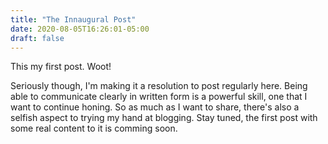 ```yaml
---
title: "The Innaugural Post"
date: 2020-08-05T16:26:01-05:00
draft: false
---
```


This my first post. Woot!

Seriously though, I'm making it a resolution to post regularly here. Being able to communicate clearly in written form is a powerful skill, one that I want to continue honing. So as much as I want to share, there's also a selfish aspect to trying my hand at blogging. Stay tuned, the first post with some real content to it is comming soon.

